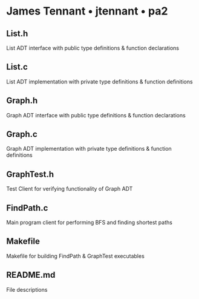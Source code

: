 # James Tennant • jtennant • pa2

## List.h
List ADT interface with public type definitions & function declarations

## List.c
List ADT implementation with private type definitions & function definitions

## Graph.h
Graph ADT interface with public type definitions & function declarations

## Graph.c
Graph ADT implementation with private type definitions & function definitions

## GraphTest.h
Test Client for verifying functionality of Graph ADT

## FindPath.c
Main program client for performing BFS and finding shortest paths

## Makefile
Makefile for building FindPath & GraphTest executables

## README.md
File descriptions
